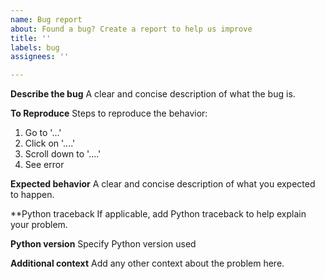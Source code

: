 ```yaml
---
name: Bug report
about: Found a bug? Create a report to help us improve
title: ''
labels: bug
assignees: ''

---
```


**Describe the bug**
A clear and concise description of what the bug is.

**To Reproduce**
Steps to reproduce the behavior:
1. Go to '...'
2. Click on '....'
3. Scroll down to '....'
4. See error

**Expected behavior**
A clear and concise description of what you expected to happen.

**Python traceback
If applicable, add Python traceback to help explain your problem.

**Python version**
Specify Python version used

**Additional context**
Add any other context about the problem here.
